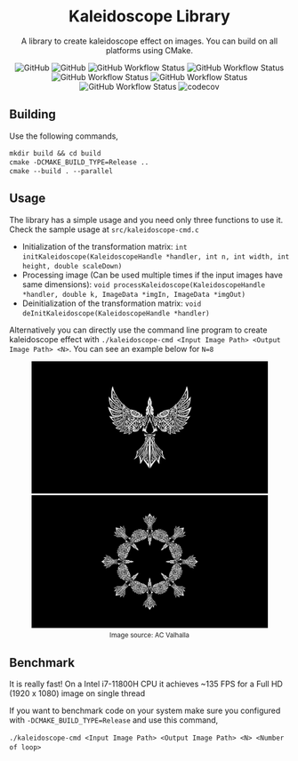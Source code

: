 <div align="center">

# Kaleidoscope Library
A library to create kaleidoscope effect on images. You can build on all platforms using CMake.

![GitHub](https://img.shields.io/badge/Language-C-informational)
![GitHub](https://img.shields.io/github/license/egecetin/libKaleidoscope)
![GitHub Workflow Status](https://img.shields.io/github/workflow/status/egecetin/libKaleidoscope/pre-commit?label=pre-commit&logo=precommit&logoColor=white)
![GitHub Workflow Status](https://img.shields.io/github/workflow/status/egecetin/libKaleidoscope/CodeQL?label=CodeQL&logo=github)
![GitHub Workflow Status](https://img.shields.io/github/workflow/status/egecetin/libKaleidoscope/Linux?label=Linux&logo=linux&logoColor=white)
![GitHub Workflow Status](https://img.shields.io/github/workflow/status/egecetin/libKaleidoscope/MacOS?label=MacOS&logo=apple&logoColor=white)
![GitHub Workflow Status](https://img.shields.io/github/workflow/status/egecetin/libKaleidoscope/Windows?label=Windows&logo=windows&logoColor=white)
![codecov](https://codecov.io/gh/egecetin/libKaleidoscope/branch/master/graph/badge.svg?token=70EJQJRRBH)
</div>

## Building

Use the following commands,

```
mkdir build && cd build
cmake -DCMAKE_BUILD_TYPE=Release ..
cmake --build . --parallel
```

## Usage

The library has a simple usage and you need only three functions to use it. Check the sample usage at ```src/kaleidoscope-cmd.c```

- Initialization of the transformation matrix: ```int initKaleidoscope(KaleidoscopeHandle *handler, int n, int width, int height, double scaleDown)```
- Processing image (Can be used multiple times if the input images have same dimensions): ```void processKaleidoscope(KaleidoscopeHandle *handler, double k, ImageData *imgIn, ImageData *imgOut)```
- Deinitialization of the transformation matrix: ```void deInitKaleidoscope(KaleidoscopeHandle *handler)```

Alternatively you can directly use the command line program to create kaleidoscope effect with ```./kaleidoscope-cmd <Input Image Path> <Output Image Path> <N>```. You can see an example below for ```N=8```
<div align="center">
    <img src="doc/images/ac-synin.jpg" width="425"/> <img src="doc/images/ac-synin-out.jpg" width="425"/>
    <br>
    <small>Image source: AC Valhalla</small>
</div>

## Benchmark

It is really fast! On a Intel i7-11800H CPU it achieves ~135 FPS for a Full HD (1920 x 1080) image on single thread

If you want to benchmark code on your system make sure you configured with ```-DCMAKE_BUILD_TYPE=Release``` and use this command,

```./kaleidoscope-cmd <Input Image Path> <Output Image Path> <N> <Number of loop>```
